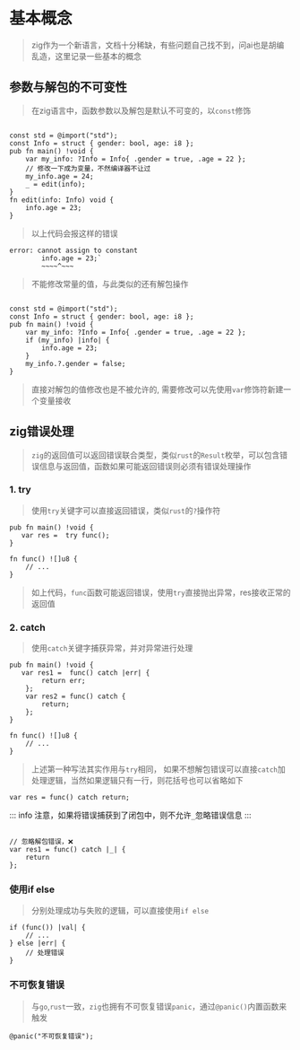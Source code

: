 # 基本概念

> zig作为一个新语言，文档十分稀缺，有些问题自己找不到，问ai也是胡编乱造，这里记录一些基本的概念

## 参数与解包的不可变性

> 在zig语言中，函数参数以及解包是默认不可变的，以`const`修饰

```zig

const std = @import("std");
const Info = struct { gender: bool, age: i8 };
pub fn main() !void {
    var my_info: ?Info = Info{ .gender = true, .age = 22 };
    // 修改一下成为变量，不然编译器不让过
    my_info.age = 24;
    _ = edit(info);
}
fn edit(info: Info) void {
    info.age = 23;
}
```

> 以上代码会报这样的错误

```
error: cannot assign to constant
        info.age = 23;`
        ~~~~^~~~
```

> 不能修改常量的值，与此类似的还有解包操作

```zig
 
const std = @import("std");
const Info = struct { gender: bool, age: i8 };
pub fn main() !void {
    var my_info: ?Info = Info{ .gender = true, .age = 22 };
    if (my_info) |info| {
        info.age = 23;
    }
    my_info.?.gender = false;
}
```

> 直接对解包的值修改也是不被允许的, 需要修改可以先使用`var`修饰符新建一个变量接收


## zig错误处理

> `zig`的返回值可以返回错误联合类型，类似`rust`的`Result`枚举，可以包含错误信息与返回值，函数如果可能返回错误则必须有错误处理操作

### 1. try

> 使用`try`关键字可以直接返回错误，类似`rust`的`?`操作符

```zig
pub fn main() !void {
   var res =  try func();
}

fn func() ![]u8 {
    // ...
}
```

> 如上代码，`func`函数可能返回错误，使用`try`直接抛出异常，res接收正常的返回值

### 2. catch

> 使用`catch`关键字捕获异常，并对异常进行处理

```zig
pub fn main() !void {
   var res1 =  func() catch |err| {
        return err;
    };
    var res2 = func() catch {
        return;
    };
}

fn func() ![]u8 {
    // ...
}
```

> 上述第一种写法其实作用与`try`相同， 如果不想解包错误可以直接`catch`加处理逻辑，当然如果逻辑只有一行，则花括号也可以省略如下

```zig
var res = func() catch return;
```

::: info
注意，如果将错误捕获到了闭包中，则不允许`_`忽略错误信息
:::

```zig[错误示范]

// 忽略解包错误，❌
var res1 = func() catch |_| {
    return
}; 
```

### 使用if else

> 分别处理成功与失败的逻辑，可以直接使用`if else`

```zig
if (func()) |val| {
    // ...
} else |err| {
    // 处理错误
}
```

### 不可恢复错误

> 与`go`,`rust`一致，`zig`也拥有不可恢复错误`panic`，通过`@panic()`内置函数来触发

```zig
@panic("不可恢复错误");
```

